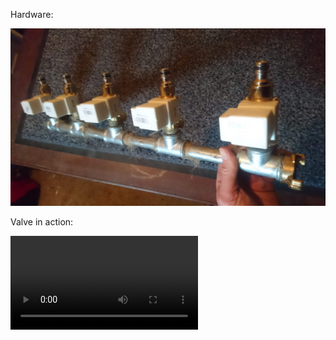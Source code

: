 
Hardware:

<img src="media/valves_mounted.jpg"></img>

Valve in action:

<video src="media/valve.mp4">
  Sorry, your browser doesn't support embedded videos, 
  but don't worry, you can <a href="media/valve.mp4" target="_blank">download it</a>
  and watch it with your favorite video player!
</video>
